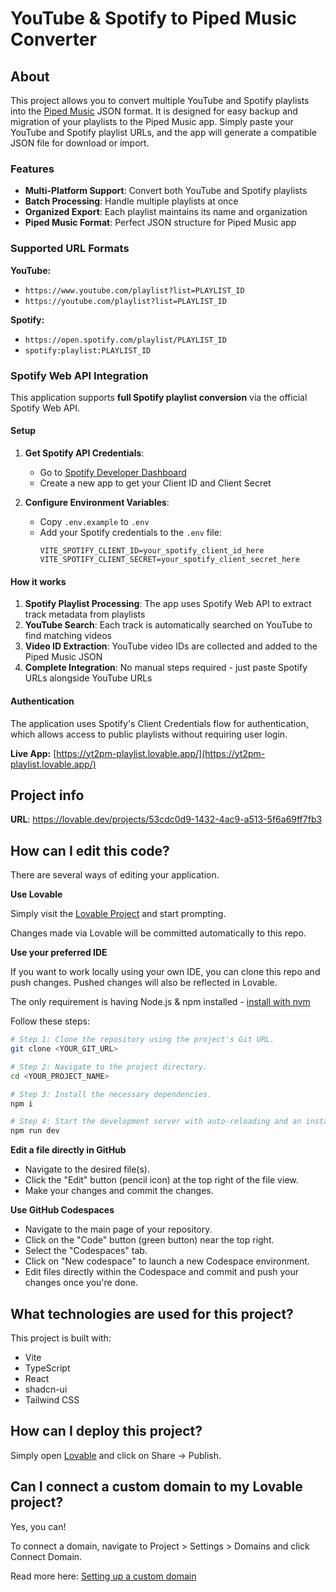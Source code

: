 # YouTube & Spotify to Piped Music Converter

## About

This project allows you to convert multiple YouTube and Spotify playlists into the [Piped Music](https://git.codespace.cz/PipedMusic/PipedMusic) JSON format. It is designed for easy backup and migration of your playlists to the Piped Music app. Simply paste your YouTube and Spotify playlist URLs, and the app will generate a compatible JSON file for download or import.

### Features

- **Multi-Platform Support**: Convert both YouTube and Spotify playlists
- **Batch Processing**: Handle multiple playlists at once
- **Organized Export**: Each playlist maintains its name and organization
- **Piped Music Format**: Perfect JSON structure for Piped Music app

### Supported URL Formats

**YouTube:**
- `https://www.youtube.com/playlist?list=PLAYLIST_ID`
- `https://youtube.com/playlist?list=PLAYLIST_ID`

**Spotify:**
- `https://open.spotify.com/playlist/PLAYLIST_ID`
- `spotify:playlist:PLAYLIST_ID`

### Spotify Web API Integration

This application supports **full Spotify playlist conversion** via the official Spotify Web API.

#### Setup

1. **Get Spotify API Credentials**:
   - Go to [Spotify Developer Dashboard](https://developer.spotify.com/dashboard)
   - Create a new app to get your Client ID and Client Secret

2. **Configure Environment Variables**:
   - Copy `.env.example` to `.env`
   - Add your Spotify credentials to the `.env` file:
     ```
     VITE_SPOTIFY_CLIENT_ID=your_spotify_client_id_here
     VITE_SPOTIFY_CLIENT_SECRET=your_spotify_client_secret_here
     ```

#### How it works

1. **Spotify Playlist Processing**: The app uses Spotify Web API to extract track metadata from playlists
2. **YouTube Search**: Each track is automatically searched on YouTube to find matching videos
3. **Video ID Extraction**: YouTube video IDs are collected and added to the Piped Music JSON
4. **Complete Integration**: No manual steps required - just paste Spotify URLs alongside YouTube URLs

#### Authentication

The application uses Spotify's Client Credentials flow for authentication, which allows access to public playlists without requiring user login.

**Live App:** [https://yt2pm-playlist.lovable.app/](https://yt2pm-playlist.lovable.app/)

## Project info

**URL**: https://lovable.dev/projects/53cdc0d9-1432-4ac9-a513-5f6a69ff7fb3

## How can I edit this code?

There are several ways of editing your application.

**Use Lovable**

Simply visit the [Lovable Project](https://lovable.dev/projects/53cdc0d9-1432-4ac9-a513-5f6a69ff7fb3) and start prompting.

Changes made via Lovable will be committed automatically to this repo.

**Use your preferred IDE**

If you want to work locally using your own IDE, you can clone this repo and push changes. Pushed changes will also be reflected in Lovable.

The only requirement is having Node.js & npm installed - [install with nvm](https://github.com/nvm-sh/nvm#installing-and-updating)

Follow these steps:

```sh
# Step 1: Clone the repository using the project's Git URL.
git clone <YOUR_GIT_URL>

# Step 2: Navigate to the project directory.
cd <YOUR_PROJECT_NAME>

# Step 3: Install the necessary dependencies.
npm i

# Step 4: Start the development server with auto-reloading and an instant preview.
npm run dev
```

**Edit a file directly in GitHub**

- Navigate to the desired file(s).
- Click the "Edit" button (pencil icon) at the top right of the file view.
- Make your changes and commit the changes.

**Use GitHub Codespaces**

- Navigate to the main page of your repository.
- Click on the "Code" button (green button) near the top right.
- Select the "Codespaces" tab.
- Click on "New codespace" to launch a new Codespace environment.
- Edit files directly within the Codespace and commit and push your changes once you're done.

## What technologies are used for this project?

This project is built with:

- Vite
- TypeScript
- React
- shadcn-ui
- Tailwind CSS

## How can I deploy this project?

Simply open [Lovable](https://lovable.dev/projects/53cdc0d9-1432-4ac9-a513-5f6a69ff7fb3) and click on Share -> Publish.

## Can I connect a custom domain to my Lovable project?

Yes, you can!

To connect a domain, navigate to Project > Settings > Domains and click Connect Domain.

Read more here: [Setting up a custom domain](https://docs.lovable.dev/tips-tricks/custom-domain#step-by-step-guide)
